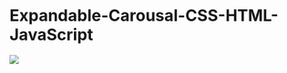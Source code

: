 # Expandable-Carousal-CSS-HTML-JavaScript
![](https://media.giphy.com/media/x9TIvct5wVzyTpwM7u/giphy.gif)
